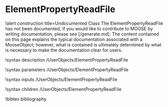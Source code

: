 <!-- MOOSE Documentation Stub: Remove this when content is added. -->

# ElementPropertyReadFile

!alert construction title=Undocumented Class
The ElementPropertyReadFile has not been documented, if you would like to contribute to MOOSE by
writing documentation, please see [/generate.md]. The content contained on this page explains
the typical documentation associated with a MooseObject; however, what is contained is ultimately
determined by what is necessary to make the documentation clear for users.

!syntax description /UserObjects/ElementPropertyReadFile

!syntax parameters /UserObjects/ElementPropertyReadFile

!syntax inputs /UserObjects/ElementPropertyReadFile

!syntax children /UserObjects/ElementPropertyReadFile

!bibtex bibliography
